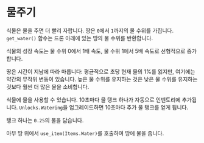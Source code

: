 # 물주기
식물은 물을 주면 더 빨리 자랍니다. 땅은 `0`에서 `1`까지의 물 수위를 가집니다.
`get_water()` 함수는 드론 아래에 있는 땅의 물 수위를 반환합니다.

식물의 성장 속도는 물 수위 0에서 1배 속도, 물 수위 1에서 5배 속도로 선형적으로 증가합니다.

땅은 시간이 지남에 따라 마릅니다: 평균적으로 초당 현재 물의 1%를 잃지만, 여기에는 약간의 무작위 변동이 있습니다. 높은 물 수위를 유지하는 것은 낮은 물 수위를 유지하는 것보다 훨씬 더 많은 물을 소비합니다.

식물에 물을 사용할 수 있습니다. 10초마다 물 탱크 하나가 자동으로 인벤토리에 추가됩니다.
`Unlocks.Watering`을 업그레이드하면 10초마다 추가 물 탱크를 얻게 됩니다.

탱크 하나는 `0.25`의 물을 담습니다.

아무 땅 위에서 `use_item(Items.Water)`를 호출하여 땅에 물을 줍니다.